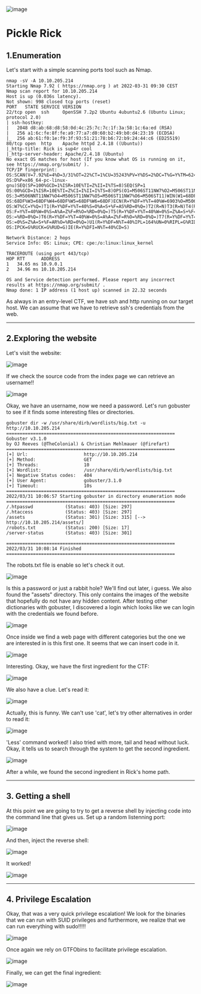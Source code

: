 ![image](https://user-images.githubusercontent.com/99112106/174272089-5e4f147f-0616-4041-8247-ffb3ba66da78.png)

# Pickle Rick

## 1.Enumeration 

Let's start with a simple scanning ports tool such as Nmap.

```
nmap -sV -A 10.10.205.214
Starting Nmap 7.92 ( https://nmap.org ) at 2022-03-31 09:30 CEST
Nmap scan report for 10.10.205.214
Host is up (0.036s latency).
Not shown: 998 closed tcp ports (reset)
PORT   STATE SERVICE VERSION
22/tcp open  ssh     OpenSSH 7.2p2 Ubuntu 4ubuntu2.6 (Ubuntu Linux; protocol 2.0)
| ssh-hostkey: 
|   2048 d8:ab:68:d8:58:0d:4c:25:7c:7c:1f:3a:58:1c:6a:ed (RSA)
|   256 a1:6c:fe:8f:fe:a9:77:a7:d0:60:b2:49:b0:d4:23:19 (ECDSA)
|_  256 ab:61:f0:1e:f9:3f:93:51:21:78:b6:72:b9:24:44:c6 (ED25519)
80/tcp open  http    Apache httpd 2.4.18 ((Ubuntu))
|_http-title: Rick is sup4r cool
|_http-server-header: Apache/2.4.18 (Ubuntu)
No exact OS matches for host (If you know what OS is running on it, see https://nmap.org/submit/ ).
TCP/IP fingerprint:
OS:SCAN(V=7.92%E=4%D=3/31%OT=22%CT=1%CU=35243%PV=Y%DS=2%DC=T%G=Y%TM=624558A
OS:D%P=x86_64-pc-linux-gnu)SEQ(SP=100%GCD=1%ISR=10E%TI=Z%II=I%TS=8)SEQ(SP=1
OS:00%GCD=1%ISR=10E%TI=Z%CI=I%II=I%TS=8)OPS(O1=M506ST11NW7%O2=M506ST11NW7%O
OS:3=M506NNT11NW7%O4=M506ST11NW7%O5=M506ST11NW7%O6=M506ST11)WIN(W1=68DF%W2=
OS:68DF%W3=68DF%W4=68DF%W5=68DF%W6=68DF)ECN(R=Y%DF=Y%T=40%W=6903%O=M506NNSN
OS:W7%CC=Y%Q=)T1(R=Y%DF=Y%T=40%S=O%A=S+%F=AS%RD=0%Q=)T2(R=N)T3(R=N)T4(R=Y%D
OS:F=Y%T=40%W=0%S=A%A=Z%F=R%O=%RD=0%Q=)T5(R=Y%DF=Y%T=40%W=0%S=Z%A=S+%F=AR%O
OS:=%RD=0%Q=)T6(R=Y%DF=Y%T=40%W=0%S=A%A=Z%F=R%O=%RD=0%Q=)T7(R=Y%DF=Y%T=40%W
OS:=0%S=Z%A=S+%F=AR%O=%RD=0%Q=)U1(R=Y%DF=N%T=40%IPL=164%UN=0%RIPL=G%RID=G%R 
OS:IPCK=G%RUCK=G%RUD=G)IE(R=Y%DFI=N%T=40%CD=S)

Network Distance: 2 hops
Service Info: OS: Linux; CPE: cpe:/o:linux:linux_kernel

TRACEROUTE (using port 443/tcp)
HOP RTT      ADDRESS
1   34.65 ms 10.9.0.1
2   34.96 ms 10.10.205.214

OS and Service detection performed. Please report any incorrect results at https://nmap.org/submit/ .
Nmap done: 1 IP address (1 host up) scanned in 22.32 seconds

```

As always in an entry-level CTF, we have ssh and http running on our target host. We can assume that we have to retrieve ssh's credentials from the web. 
* * *
## 2.Exploring the website
Let's visit the website:

![image](https://user-images.githubusercontent.com/99112106/174272142-415d55a1-d91d-4730-bef1-69d3642539b3.png)

If we check the source code from the index page we can retrieve an username!! 

![image](https://user-images.githubusercontent.com/99112106/174272174-413930b8-5efe-47d9-92cf-8a5fd8035ab8.png)

Okay, we have an username, now we need a password. Let's run gobuster to see if it finds some interesting files or directories.

```
gobuster dir -w /usr/share/dirb/wordlists/big.txt -u http://10.10.205.214
===============================================================
Gobuster v3.1.0
by OJ Reeves (@TheColonial) & Christian Mehlmauer (@firefart)
===============================================================
[+] Url:                     http://10.10.205.214
[+] Method:                  GET
[+] Threads:                 10
[+] Wordlist:                /usr/share/dirb/wordlists/big.txt
[+] Negative Status codes:   404
[+] User Agent:              gobuster/3.1.0
[+] Timeout:                 10s
===============================================================
2022/03/31 10:06:57 Starting gobuster in directory enumeration mode
===============================================================
/.htpasswd            (Status: 403) [Size: 297]
/.htaccess            (Status: 403) [Size: 297]
/assets               (Status: 301) [Size: 315] [--> http://10.10.205.214/assets/]
/robots.txt           (Status: 200) [Size: 17]                                    
/server-status        (Status: 403) [Size: 301]                                   
                                                                                  
===============================================================
2022/03/31 10:08:14 Finished
===============================================================

```

The robots.txt file is enable so let's check it out.

![image](https://user-images.githubusercontent.com/99112106/174272225-e73eb664-0368-42e8-810c-a2d8fcdb8aa7.png)

Is this a password or just a rabbit hole? We'll find out later, i guess. We also found the "assets" directory. This only contains the images of the website that hopefully do not have any hidden content. After testing other dictionaries with gobuster, I discovered a login which looks like we can login with the credentials we found before.

![image](https://user-images.githubusercontent.com/99112106/174272265-6f7a0a49-f3a7-4106-a0ca-e59d28eb8b0a.png)

Once inside we find a web page with different categories but the one we are interested in is this first one. It seems that we can insert code in it.

![image](https://user-images.githubusercontent.com/99112106/174272294-6f2e5180-3b5e-40aa-87e6-b1252a0ffe81.png)

Interesting. Okay, we have the first ingredient for the CTF:

![image](https://user-images.githubusercontent.com/99112106/174272353-d34d0dfd-979b-43eb-990d-d3fcbf6643da.png)

We also have a clue. Let's read it:

![image](https://user-images.githubusercontent.com/99112106/174272409-62d33e82-9676-4aa1-9e21-fdf5c07d9d46.png)

Actually, this is funny. We can't use 'cat', let's try other alternatives in order to read it:

![image](https://user-images.githubusercontent.com/99112106/174272444-1cf3eb7d-fb08-4e6f-9f44-0bf6d584e11e.png)

'Less' command worked! I also tried with more, tail and head without luck. Okay, it tells us to search through the system to get the second ingredient.

![image](https://user-images.githubusercontent.com/99112106/174272473-09408c07-3f67-48d6-b4f7-5bf73fdcd238.png)

After a while, we found the second ingredient in Rick's home path. 
* * *
## 3. Getting a shell

At this point we are going to try to get a reverse shell by injecting code into the command line that gives us. Set up a random listenning port:

![image](https://user-images.githubusercontent.com/99112106/174272520-41bd7164-803f-46c8-87c3-c5a61b60f85a.png)

And then, inject the reverse shell:

![image](https://user-images.githubusercontent.com/99112106/174272573-26406aca-eea4-44dd-8e82-56323e45ede2.png)

It worked!

![image](https://user-images.githubusercontent.com/99112106/174272608-10293d3d-b713-40c3-8bf1-9abb7738ab9a.png)

* * *
## 4. Privilege Escalation
Okay, that was a very quick privilege escalation! We look for the binaries that we can run with SUID privileges and furthermore, we realize that we can run everything with sudo!!!!! 

![image](https://user-images.githubusercontent.com/99112106/174272630-e914314a-a80e-4c07-9d09-c01bbee9ba9e.png)

Once again we rely on GTFObins to facilitate privilege escalation.

![image](https://user-images.githubusercontent.com/99112106/174272691-1b29e798-c480-4a42-b483-b28ee93db397.png)

Finally, we can get the final ingredient:

![image](https://user-images.githubusercontent.com/99112106/174272728-a2b82a3c-6af1-4605-9d7f-7bf72507ceba.png)
